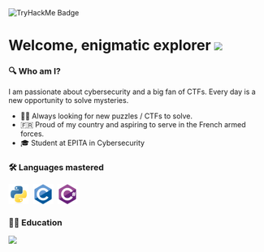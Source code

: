 <div id="header" align="center">
  <div align="left">
    <img src="https://tryhackme-badges.s3.amazonaws.com/Sorcier77.png" alt="TryHackMe Badge" width="200">
  </div>
</div>

<h1>
  Welcome, enigmatic explorer
  <img src="https://media.giphy.com/media/hvRJCLFzcasrR4ia7z/giphy.gif" width="30px"/>
</h1>

### 🔍 Who am I?

I am passionate about cybersecurity and a big fan of CTFs. Every day is a new opportunity to solve mysteries.

- 🕵️‍♂️ Always looking for new puzzles / CTFs to solve.
- 🇫🇷 Proud of my country and aspiring to serve in the French armed forces.
- 🎓 Student at EPITA in Cybersecurity

### 🛠️ Languages mastered

<div>
  <img src="https://github.com/devicons/devicon/blob/master/icons/python/python-original.svg" title="Python" alt="Python" width="40" height="40"/>&nbsp;
  <img src="https://github.com/devicons/devicon/blob/master/icons/c/c-original.svg" title="C" alt="C" width="40" height="40"/>&nbsp;
  <img src="https://github.com/devicons/devicon/blob/master/icons/csharp/csharp-original.svg" title="C#" alt="C#" width="40" height="40"/>&nbsp;
</div>

### 👨‍🎓 Education
<div align="left">
  <img src="https://external-content.duckduckgo.com/iu/?u=https%3A%2F%2Ftse1.mm.bing.net%2Fth%3Fid%3DOIP.ed_w6ppMCe47UAavwxrlWQHaEK%26pid%3DApi&f=1&ipt=ac0558d1ae125b97007dd1758038ccf724fded8ae615e6de43ab01d997fc9699&ipo=images" width="300"/>
</div>

